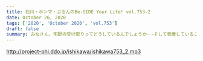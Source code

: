 ```yaml
---
title: 石川・ホンマ・ぶるんのBe-SIDE Your Life! vol.753-2
date: October 26, 2020
tags: ['2020', 'October 2020', 'vol.753']
draft: false
summary: みなさん、宅配の受け取りってどうしているんでしょうか･･･そして我慢していること教えてください！！
---
```


http://project-phi.ddo.jp/ishikawa/ishikawa753_2.mp3